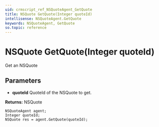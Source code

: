```yaml
---
uid: crmscript_ref_NSQuoteAgent_GetQuote
title: NSQuote GetQuote(Integer quoteId)
intellisense: NSQuoteAgent.GetQuote
keywords: NSQuoteAgent, GetQuote
so.topic: reference
---
```


# NSQuote GetQuote(Integer quoteId)

Get an NSQuote

## Parameters

* **quoteId** QuoteId of the NSQuote to get.

**Returns:** NSQuote

```crmscript
NSQuoteAgent agent;
Integer quoteId;
NSQuote res = agent.GetQuote(quoteId);
```

